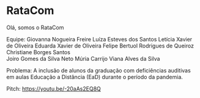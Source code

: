 # RataCom

Olá, somos o RataCom

Equipe:
Giovanna Nogueira Freire 
Luíza Esteves dos Santos 
Letícia Xavier de Oliveira 
Eduarda Xavier de Oliveira 
Felipe Bertuol Rodrigues de Queiroz 
Christiane Borges Santos  
Joiro Gomes da Silva Neto 
Múria Carrijo Viana Alves da Silva

Problema:
A inclusão de alunos da graduação com deficiências auditivas em aulas Educação a Distância (EaD) durante o período da pandemia.
   
   Pitch: https://youtu.be/-20aAs2EQ8Q
